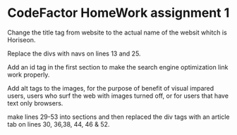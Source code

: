 # CodeFactor HomeWork assignment 1

Change the title tag from website to the actual name of the websit whitch is Horiseon. 

Replace the divs with navs on lines 13 and 25.

Add an id tag in the first section to make the search engine optimization link work properly.

Add alt tags to the images, for the purpose of benefit of visual impared users, users who surf the web with images turned off, or for users that have text only browsers.

make lines 29-53 into sections and then replaced the div tags with an article tab on lines 30, 36,38, 44, 46 & 52.

